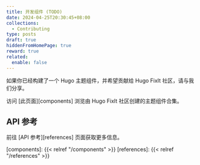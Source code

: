 ```yaml
---
title: 开发组件 (TODO)
date: 2024-04-25T20:30:45+08:00
collections:
  - Contributing
type: posts
draft: true
hiddenFromHomePage: true
reward: true
related:
  enable: false
---
```

<!-- markdownlint-disable-file reference-links-images -->
如果你已经构建了一个 Hugo 主题组件，并希望贡献给 Hugo FixIt 社区，请与我们分享。

<!--more-->

访问 [此页面][components] 浏览由 Hugo FixIt 社区创建的主题组件合集。

## API 参考

前往 [API 参考][references] 页面获取更多信息。

<!-- link reference definition -->
[components]: {{< relref "/components" >}}
[references]: {{< relref "/references" >}}
